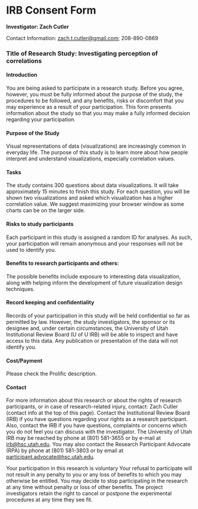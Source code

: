 # IRB Consent Form

**Investigator: Zach Cutler**

Contact Information: zach.t.cutler@gmail.com; 208-890-0869

### Title of Research Study: Investigating perception of correlations
#### Introduction
You are being asked to participate in a research study. Before you
              agree, however, you must be fully informed about the purpose of
              the study, the procedures to be followed, and any benefits, risks
              or discomfort that you may experience as a result of your
              participation. This form presents information about the study so
              that you may make a fully informed decision regarding your
              participation.

#### Purpose of the Study
Visual representations of data (visualizations) are increasingly common in everyday life.
The purpose of this study is to learn more about how people interpret and understand 
visualizations, especially correlation values.

#### Tasks
The study contains 300 questions about data visualizations. It will take 
approximately 15 minutes to finish this study. For each question, you will be shown 
two visualizations and asked which visualization has a higher correlation value. We suggest maximizing your browser window as some charts can be on the larger side.

#### Risks to study participants
Each participant in this study is assigned a random ID for analyses. As such, your participation will remain anonymous and your responses will not be used to identify you.


#### Benefits to research participants and others:
The possible benefits include exposure to interesting data visualization, along with helping inform the development of future visualization design techniques.

#### Record keeping and confidentiality
Records of your participation in this study will be held confidential so far as permitted by
law. However, the study investigators, the sponsor or its designee and, under certain 
circumstances, the University of Utah Institutional Review Board (U of U IRB) will be 
able to inspect and have access to this data. Any publication or presentation of the data 
will not identify you.

#### Cost/Payment
Please check the Prolific description.

#### Contact
For more information about this research or about the rights of research participants, or 
in case of research-related injury, contact: Zach Cutler (contact info at the top of this 
page). Contact the Institutional Review Board (IRB) if you have questions regarding 
your rights as a research participant. Also, contact the IRB if you have questions, complaints or concerns which you do not feel you can discuss with the investigator. The University of Utah IRB may be reached by phone at (801) 581-3655 or by e-mail at 
irb@hsc.utah.edu. You may also contact the Research Participant Advocate (RPA) by 
phone at (801) 581-3803 or by email at participant.advocate@hsc.utah.edu.

Your participation in this research is voluntary
Your refusal to participate will not result in any penalty to you
or any loss of benefits to which you may otherwise be entitled.
You may decide to stop participating in the research at any time
without penalty or loss of other benefits. The project
investigators retain the right to cancel or postpone the
experimental procedures at any time they see fit.


